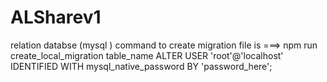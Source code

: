 # ALSharev1
relation databse  (mysql )
command to create migration file is ===> npm run create_local_migration table_name
ALTER USER 'root'@'localhost' IDENTIFIED WITH mysql_native_password BY 'password_here';
